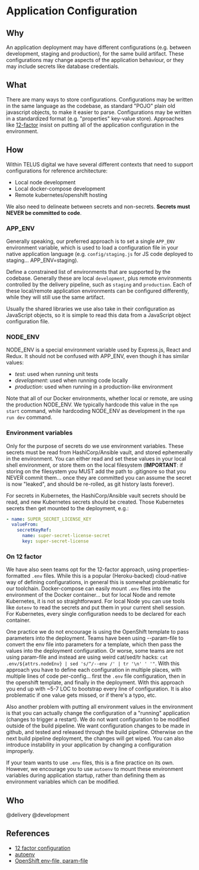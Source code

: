 # Application Configuration

## Why

An application deployment may have different configurations (e.g. between development, staging and production), for the same build artifact. These configurations may change aspects of the application behaviour, or they may include secrets like database credentials.

## What

There are many ways to store configurations. Configurations may be written in the same language as the codebase, as standard "POJO" plain old javascript objects, to make it easier to parse. Configurations may be written in a standardized format (e.g. "properties" key-value store). Approaches like [12-factor](https://12factor.net/config) insist on putting all of the application configuration in the environment.

## How

Within TELUS digital we have several different contexts that need to support configurations for reference architecture:

- Local node development
- Local docker-compose development
- Remote kubernetes/openshift hosting

We also need to delineate between secrets and non-secrets. **Secrets must NEVER be committed to code**.

### APP_ENV

Generally speaking, our preferred approach is to set a single `APP_ENV` environment variable, which is used to load a configuration file in your native application language (e.g. `config/staging.js` for JS code deployed to staging... APP_ENV=staging).

Define a constrained list of environments that are supported by the codebase. Generally these are local `development`, plus remote environments controlled by the delivery pipeline, such as `staging` and `production`. Each of these local/remote application environments can be configured differently, while they will still use the same artifact.

Usually the shared libraries we use also take in their configuration as JavaScript objects, so it is simple to read this data from a JavaScript object configuration file.

### NODE_ENV

NODE_ENV is a special environment variable used by Express.js, React and Redux. It should not be confused with APP_ENV, even though it has similar values:

- *test*: used when running unit tests
- *development*: used when running code locally
- *production*: used when running in a production-like environment

Note that all of our Docker environments, whether local or remote, are using the production NODE_ENV. We typically hardcode this value in the `npm start` command, while hardcoding NODE_ENV as development in the `npm run dev` command.

### Environment variables

Only for the purpose of secrets do we use environment variables. These secrets must be read from HashiCorp/Ansible vault, and stored ephemerally in the environment. You can either read and set these values in your local shell environment, or store them on the local filesystem (**IMPORTANT**: if storing on the filesystem you MUST add the path to .gitignore so that you NEVER commit them... once they are committed you can assume the secret is now "leaked", and should be re-rolled, as git history lasts forever).

For secrets in Kubernetes, the HashiCorp/Ansible vault secrets should be read, and new Kubernetes secrets should be created. Those Kubernetes secrets then get mounted to the deployment, e.g.:
```yaml
- name: SUPER_SECRET_LICENSE_KEY
  valueFrom:
    secretKeyRef:
      name: super-secret-license-secret
      key: super-secret-license
```

### On 12 factor

We have also seen teams opt for the 12-factor approach, using properties-formatted `.env` files. While this is a popular (Heroku-backed) cloud-native way of defining configurations, in general this is somewhat problematic for our toolchain. Docker-compose can easily mount `.env` files into the environment of the Docker container... but for local Node and remote Kubernetes, it is not so straightforward. For local Node you can use tools like `dotenv` to read the secrets and put them in your current shell session. For Kubernetes, every single configuration needs to be declared for each container.

One practice we do not encourage is using the OpenShift template to pass parameters into the deployment. Teams have been using --param-file to convert the env file into parameters for a template, which then pass the values into the deployment configuration. Or worse, some teams are not using param-file and instead are using weird cat/sed/tr hacks: `cat .env/${attrs.nodeEnv} | sed 's/^/--env /' | tr '\n' ' '"`. With this approach you have to define each configuration in multiple places, with multiple lines of code per-config... first the `.env` file configuration, then in the openshift template, and finally in the deployment. With this approach you end up with ~5-7 LOC to bootstrap every line of configuration. It is also problematic if one value gets missed, or if there's a typo, etc.

Also another problem with putting all environment values in the environment is that you can actually change the configuration of a "running" application (changes to trigger a restart). We do not want configuration to be modified outside of the build pipeline. We want configuration changes to be made in github, and tested and released through the build pipeline. Otherwise on the next build pipeline deployment, the changes will get wiped. You can also introduce instability in your application by changing a configuration improperly.

If your team wants to use `.env` files, this is a fine practice on its own. However, we encourage you to use `autoenv` to mount these environment variables during application startup, rather than defining them as environment variables which can be modified.

## Who

@delivery @development

## References

- [12 factor configuration](https://12factor.net/config)
- [autoenv](https://github.com/ahmadnassri/autoenv)
- [OpenShift env-file, param-file](https://github.com/openshift/origin/pull/12164)
```
